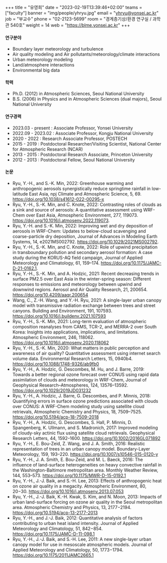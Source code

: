 ﻿+++
title = "유영희"
date = "2023-02-19T13:39:46+02:00"
teams = ["faculty"]
banner = "img/people/yhryu.jpg"
email = "yhryu@yonsei.ac.kr"
job = "부교수"
phone = "02-2123-5699"
room = "경계층기상/환경 연구실 / 과학관 540호"
weight = 14
web = "https://blme.yonsei.ac.kr"
+++

#### 연구분야
+ Boundary layer meteorology and turbulence
+ Air quality modeling and Air pollutants/meteorology/climate interactions
+ Urban meteorology modeling
+ Land/atmosphere interactions
+ Environmental big data

#### 학력
+ Ph.D. (2012) in Atmospheric Sciences, Seoul National University
+ B.S.  (2006) in Physics and in Atmospheric Sciences (dual majors), Seoul National University

#### 연구경력
+ 2023.03 - present : Associate Professor, Yonsei University
+ 2022.09 - 2023.02 : Associate Professor, Kongju National University
+ 2020 - 2022 : Research Associate Professor, POSTECH
+ 2015 - 2019 : Postdoctoral Researcher/Visiting Scientist, National Center for Atmospheric Research (NCAR)
+ 2013 - 2015 : Postdoctoral Research Associate, Princeton University
+ 2012 - 2013 : Postdoctoral Fellow, Seoul National University


#### 논문
+ Ryu, Y.-H., and S.-K. Min, 2022: Greenhouse warming and anthropogenic aerosols synergistically reduce springtime rainfall in low-latitude East Asia, npj Climate and Atmospheric Science, 5, 69. https://doi.org/10.1038/s41612-022-00295-x
+ Ryu, Y.-H., S.-K. Min, and C. Knote, 2022: Contrasting roles of clouds as a sink and source of aerosols: A quantitative assessment using WRF-Chem over East Asia, Atmospheric Environment, 277, 119073. https://doi.org/10.1016/j.atmosenv.2022.119073.
+ Ryu, Y.-H. and S.-K. Min, 2022: Improving wet and dry deposition of aerosols in WRF-Chem: Updates to below-cloud scavenging and coarse-particle dry deposition, Journal of Advances in Modeling Earth Systems, 14, e2021MS002792. https://doi.org/10.1029/2021MS002792.
+ Ryu, Y.-H., S.-K. Min, and C. Knote, 2022: Role of upwind precipitation in transboundary pollution and secondary aerosol formation: A case study during the KORUS-AQ field campaign, Journal of Applied Meteorology and Climatology, 61, 159–174. https://doi.org/10.1175/JAMC-D-21-0162.1.
+ Ryu, Y.-H., S.-K. Min, and A. Hodzic, 2021: Recent decreasing trends in surface PM2.5 over East Asia in the winter-spring season: Different responses to emissions and meteorology between upwind and downwind regions. Aerosol and Air Quality Research, 21, 200654. https://doi.org/10.4209/aaqr.200654
+ Wang, C., Z.-H. Wang, and Y.-H. Ryu, 2021: A single-layer urban canopy model with transmissive radiation exchange between trees and street canyons. Building and Environment, 191, 107593. https://doi.org/10.1016/j.buildenv.2021.107593
+ Ryu, Y.-H., S.-K. Min, 2021: Long-term evaluation of atmospheric composition reanalyses from CAMS, TCR-2, and MERRA-2 over South Korea: Insights into applications, implications, and limitations. Atmospheric Environment, 246, 118062. https://doi.org/10.1016/j.atmosenv.2020.118062
+ Ryu, Y.-H., S.-K. Min, 2020: What matters in public perception and awareness of air quality? Quantitative assessment using internet search volume data. Environmental Research Letters, 15, 0940b4. https://doi.org/10.1088/1748-9326/ab9fb0
+ Ryu, Y.-H., A. Hodzic, G. Descombes, M. Hu, and J. Barre, 2019: Towards a better regional ozone forecast over CONUS using rapid data assimilation of clouds and meteorology in WRF-Chem, Journal of Geophysical Research–Atmospheres, 124, 13576–13592.  https://doi.org/10.1029/2019JD031232
+ Ryu, Y.-H., A. Hodzic, J. Barre, G. Descombes, and P. Minnis, 2018: Quantifying errors in surface ozone predictions associated with clouds over CONUS: A WRF-Chem modeling study using satellite cloud retrievals, Atmospheric Chemistry and Physics, 18, 7509–7525. https://doi.org/10.5194/acp-18-7509-2018
+ Ryu, Y.-H., A. Hodzic, G. Descombes, S. Hall, P. Minnis, D. Spangenberg, K. Ullmann, and S. Madronich, 2017: Improved modeling of cloudy-sky actinic flux using satellite cloud retrievals. Geophysical Research Letters, 44, 1592–1600.  https://doi.org/10.1002/2016GL071892
+ Ryu, Y.-H., E. Bou-Zeid, Z. Wang, and J. A. Smith, 2016: Realistic representation of trees in an urban canopy model. Boundary-Layer Meteorology, 159, 193–220. https://doi.org/10.1007/s10546-015-0120-y
+ Ryu, Y.-H., J. A. Smith, E. Bou-Zeid, and M. L. Baeck, 2016: The influence of land-surface heterogeneities on heavy convective rainfall in the Washington-Baltimore metropolitan area. Monthly Weather Review, 144, 553–573. https://doi.org/10.1175/MWR-D-15-0192.1
+ Ryu, Y.-H., J.-J. Baik, and S.-H. Lee, 2013: Effects of anthropogenic heat on ozone air quality in a megacity. Atmospheric Environment, 80, 20−30. https://doi.org/10.1016/j.atmosenv.2013.07.053
+ Ryu, Y.-H., J.-J. Baik, K.-H. Kwak, S. Kim, and N. Moon, 2013: Impacts of urban land-surface forcing on ozone air quality in the Seoul metropolitan area. Atmospheric Chemistry and Physics, 13, 2177−2194. https://doi.org/10.5194/acp-13-2177-2013
+ Ryu, Y.-H., and J.-J. Baik, 2012: Quantitative analysis of factors contributing to urban heat island intensity. Journal of Applied Meteorology and Climatology, 51, 842−854. https://doi.org/10.1175/JAMC-D-11-098.1
+ Ryu, Y.-H., J.-J. Baik, and S.-H. Lee, 2011: A new single-layer urban canopy model for use in mesoscale atmospheric models. Journal of Applied Meteorology and Climatology, 50, 1773−1794. https://doi.org/10.1175/2011JAMC2665.1
